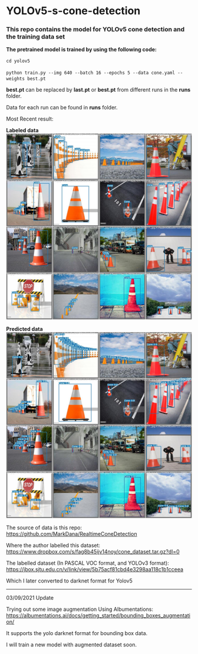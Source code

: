 # YOLOv5-s-cone-detection


### This repo contains the model for YOLOv5 cone detection and the training data set


**The pretrained model is trained by using the following code:**

```
cd yolov5

python train.py --img 640 --batch 16 --epochs 5 --data cone.yaml --weights best.pt

```

**best.pt** can be replaced by **last.pt** or **best.pt** from different runs in the **runs** folder.

Data for each run can be found in **runs** folder.

Most Recent result:

**Labeled data**
![labeled_data](images/labeled.jpeg)


**Predicted data**
![predicted_data](images/predicted.jpeg)


The source of data is this repo:
	https://github.com/MarkDana/RealtimeConeDetection

Where the author labelled this dataset: 
	https://www.dropbox.com/s/fag8b45ijv14noy/cone_dataset.tar.gz?dl=0

The labelled dataset (In PASCAL VOC format, and YOLOv3 format):
	https://jbox.sjtu.edu.cn/v/link/view/5b75acf81cbd4e3298aa118c1b1cceea

Which I later converted to darknet format for Yolov5



------------------------------------------------------------------------

03/09/2021 Update

Trying out some image augmentation Using Albumentations: https://albumentations.ai/docs/getting_started/bounding_boxes_augmentation/

It supports the yolo darknet format for bounding box data.

I will train a new model with augmented dataset soon.



